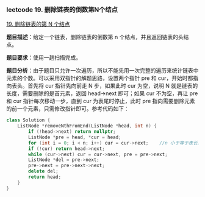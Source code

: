 ### leetcode 19. 删除链表的倒数第N个结点
[19. 删除链表的第 N 个结点](https://leetcode-cn.com/problems/remove-nth-node-from-end-of-list/)

**题目描述**：给定一个链表，删除链表的倒数第 n 个结点，并且返回链表的头结点。

**题目要求**：使用一趟扫描完成。

**题目分析**：由于题目只允许一次遍历，所以不能先用一次完整的遍历来统计链表中元素的个数。可以采用双指针的解题思路，设置两个指针 pre 和 cur，开始时都指向表头。首先将 cur 指针先向前走 N 步，如果此时 cur 为空，说明 N 就是链表的长度，需要删除的是首元素，返回 head->next 即可；如果 cur 不为空，再让 pre 和 cur 指针每次移动一步，直到 cur 为表尾时停止，此时 pre 指向需要删除元素的前一个元素，只需修改指针即可。参考代码如下：

```c++
class Solution {
    ListNode *removeNthFromEnd(ListNode *head, int n) {
        if (!head->next) return nullptr;
        ListNode *pre = head, *cur = head;
        for (int i = 0; i < n; i++) cur = cur->next;    //n 小于等于表长，不会越界
        if (!cur) return head->next;
        while (cur->next) cur = cur->next, pre = pre->next;
        ListNode *del = pre->next;
        pre->next = pre->next->next;
        delete del;
        return head;
    }
}
```